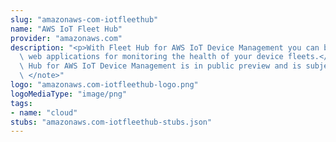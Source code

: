 ```yaml
---
slug: "amazonaws-com-iotfleethub"
name: "AWS IoT Fleet Hub"
provider: "amazonaws.com"
description: "<p>With Fleet Hub for AWS IoT Device Management you can build stand-alone\
  \ web applications for monitoring the health of your device fleets.</p> <note> <p>Fleet\
  \ Hub for AWS IoT Device Management is in public preview and is subject to change.</p>\
  \ </note>"
logo: "amazonaws.com-iotfleethub-logo.png"
logoMediaType: "image/png"
tags:
- name: "cloud"
stubs: "amazonaws.com-iotfleethub-stubs.json"
---
```

